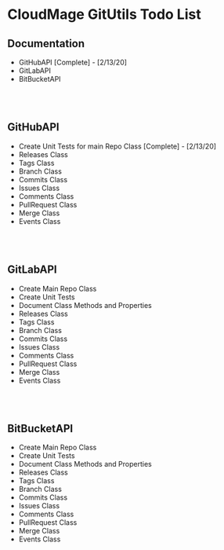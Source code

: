 # CloudMage GitUtils Todo List

## Documentation

- GitHubAPI [Complete] - [2/13/20]
- GitLabAPI
- BitBucketAPI

<br><br>

## GitHubAPI

- Create Unit Tests for main Repo Class [Complete] - [2/13/20]
- Releases Class
- Tags Class
- Branch Class
- Commits Class
- Issues Class
- Comments Class
- PullRequest Class
- Merge Class
- Events Class

<br><br>

## GitLabAPI

- Create Main Repo Class
- Create Unit Tests
- Document Class Methods and Properties
- Releases Class
- Tags Class
- Branch Class
- Commits Class
- Issues Class
- Comments Class
- PullRequest Class
- Merge Class
- Events Class

<br><br>

## BitBucketAPI

- Create Main Repo Class
- Create Unit Tests
- Document Class Methods and Properties
- Releases Class
- Tags Class
- Branch Class
- Commits Class
- Issues Class
- Comments Class
- PullRequest Class
- Merge Class
- Events Class
